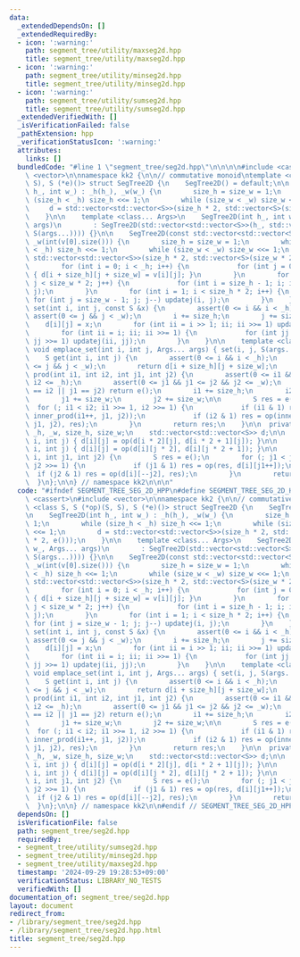 ```yaml
---
data:
  _extendedDependsOn: []
  _extendedRequiredBy:
  - icon: ':warning:'
    path: segment_tree/utility/maxseg2d.hpp
    title: segment_tree/utility/maxseg2d.hpp
  - icon: ':warning:'
    path: segment_tree/utility/minseg2d.hpp
    title: segment_tree/utility/minseg2d.hpp
  - icon: ':warning:'
    path: segment_tree/utility/sumseg2d.hpp
    title: segment_tree/utility/sumseg2d.hpp
  _extendedVerifiedWith: []
  _isVerificationFailed: false
  _pathExtension: hpp
  _verificationStatusIcon: ':warning:'
  attributes:
    links: []
  bundledCode: "#line 1 \"segment_tree/seg2d.hpp\"\n\n\n\n#include <cassert>\n#include\
    \ <vector>\n\nnamespace kk2 {\n\n// commutative monoid\ntemplate <class S, S (*op)(S,\
    \ S), S (*e)()> struct SegTree2D {\n    SegTree2D() = default;\n\n    SegTree2D(int\
    \ h_, int w_) : _h(h_), _w(w_) {\n        size_h = size_w = 1;\n        while\
    \ (size_h < _h) size_h <<= 1;\n        while (size_w < _w) size_w <<= 1;\n   \
    \     d = std::vector<std::vector<S>>(size_h * 2, std::vector<S>(size_w * 2, e()));\n\
    \    }\n\n    template <class... Args>\n    SegTree2D(int h_, int w_, Args...\
    \ args)\n        : SegTree2D(std::vector<std::vector<S>>(h_, std::vector<S>(w_,\
    \ S(args...)))) {}\n\n    SegTree2D(const std::vector<std::vector<S>> &v) : _h(int(v.size())),\
    \ _w(int(v[0].size())) {\n        size_h = size_w = 1;\n        while (size_h\
    \ < _h) size_h <<= 1;\n        while (size_w < _w) size_w <<= 1;\n        d =\
    \ std::vector<std::vector<S>>(size_h * 2, std::vector<S>(size_w * 2, e()));\n\
    \        for (int i = 0; i < _h; i++) {\n            for (int j = 0; j < _w; j++)\
    \ { d[i + size_h][j + size_w] = v[i][j]; }\n        }\n        for (int j = size_w;\
    \ j < size_w * 2; j++) {\n            for (int i = size_h - 1; i; i--) updatei(i,\
    \ j);\n        }\n        for (int i = 1; i < size_h * 2; i++) {\n           \
    \ for (int j = size_w - 1; j; j--) updatej(i, j);\n        }\n    }\n\n    void\
    \ set(int i, int j, const S &x) {\n        assert(0 <= i && i < _h);\n       \
    \ assert(0 <= j && j < _w);\n        i += size_h;\n        j += size_w;\n    \
    \    d[i][j] = x;\n        for (int ii = i >> 1; ii; ii >>= 1) updatei(ii, j);\n\
    \        for (int ii = i; ii; ii >>= 1) {\n            for (int jj = j >> 1; jj;\
    \ jj >>= 1) updatej(ii, jj);\n        }\n    }\n\n    template <class... Args>\
    \ void emplace_set(int i, int j, Args... args) { set(i, j, S(args...)); }\n\n\
    \    S get(int i, int j) {\n        assert(0 <= i && i < _h);\n        assert(0\
    \ <= j && j < _w);\n        return d[i + size_h][j + size_w];\n    }\n\n    S\
    \ prod(int i1, int i2, int j1, int j2) {\n        assert(0 <= i1 && i1 <= i2 &&\
    \ i2 <= _h);\n        assert(0 <= j1 && j1 <= j2 && j2 <= _w);\n        if (i1\
    \ == i2 || j1 == j2) return e();\n        i1 += size_h;\n        i2 += size_h;\n\
    \        j1 += size_w;\n        j2 += size_w;\n\n        S res = e();\n      \
    \  for (; i1 < i2; i1 >>= 1, i2 >>= 1) {\n            if (i1 & 1) res = op(res,\
    \ inner_prod(i1++, j1, j2));\n            if (i2 & 1) res = op(inner_prod(--i2,\
    \ j1, j2), res);\n        }\n        return res;\n    }\n\n  private:\n    int\
    \ _h, _w, size_h, size_w;\n    std::vector<std::vector<S>> d;\n\n    void updatei(int\
    \ i, int j) { d[i][j] = op(d[i * 2][j], d[i * 2 + 1][j]); }\n\n    void updatej(int\
    \ i, int j) { d[i][j] = op(d[i][j * 2], d[i][j * 2 + 1]); }\n\n    S inner_prod(int\
    \ i, int j1, int j2) {\n        S res = e();\n        for (; j1 < j2; j1 >>= 1,\
    \ j2 >>= 1) {\n            if (j1 & 1) res = op(res, d[i][j1++]);\n          \
    \  if (j2 & 1) res = op(d[i][--j2], res);\n        }\n        return res;\n  \
    \  }\n};\n\n} // namespace kk2\n\n\n"
  code: "#ifndef SEGMENT_TREE_SEG_2D_HPP\n#define SEGMENT_TREE_SEG_2D_HPP 1\n\n#include\
    \ <cassert>\n#include <vector>\n\nnamespace kk2 {\n\n// commutative monoid\ntemplate\
    \ <class S, S (*op)(S, S), S (*e)()> struct SegTree2D {\n    SegTree2D() = default;\n\
    \n    SegTree2D(int h_, int w_) : _h(h_), _w(w_) {\n        size_h = size_w =\
    \ 1;\n        while (size_h < _h) size_h <<= 1;\n        while (size_w < _w) size_w\
    \ <<= 1;\n        d = std::vector<std::vector<S>>(size_h * 2, std::vector<S>(size_w\
    \ * 2, e()));\n    }\n\n    template <class... Args>\n    SegTree2D(int h_, int\
    \ w_, Args... args)\n        : SegTree2D(std::vector<std::vector<S>>(h_, std::vector<S>(w_,\
    \ S(args...)))) {}\n\n    SegTree2D(const std::vector<std::vector<S>> &v) : _h(int(v.size())),\
    \ _w(int(v[0].size())) {\n        size_h = size_w = 1;\n        while (size_h\
    \ < _h) size_h <<= 1;\n        while (size_w < _w) size_w <<= 1;\n        d =\
    \ std::vector<std::vector<S>>(size_h * 2, std::vector<S>(size_w * 2, e()));\n\
    \        for (int i = 0; i < _h; i++) {\n            for (int j = 0; j < _w; j++)\
    \ { d[i + size_h][j + size_w] = v[i][j]; }\n        }\n        for (int j = size_w;\
    \ j < size_w * 2; j++) {\n            for (int i = size_h - 1; i; i--) updatei(i,\
    \ j);\n        }\n        for (int i = 1; i < size_h * 2; i++) {\n           \
    \ for (int j = size_w - 1; j; j--) updatej(i, j);\n        }\n    }\n\n    void\
    \ set(int i, int j, const S &x) {\n        assert(0 <= i && i < _h);\n       \
    \ assert(0 <= j && j < _w);\n        i += size_h;\n        j += size_w;\n    \
    \    d[i][j] = x;\n        for (int ii = i >> 1; ii; ii >>= 1) updatei(ii, j);\n\
    \        for (int ii = i; ii; ii >>= 1) {\n            for (int jj = j >> 1; jj;\
    \ jj >>= 1) updatej(ii, jj);\n        }\n    }\n\n    template <class... Args>\
    \ void emplace_set(int i, int j, Args... args) { set(i, j, S(args...)); }\n\n\
    \    S get(int i, int j) {\n        assert(0 <= i && i < _h);\n        assert(0\
    \ <= j && j < _w);\n        return d[i + size_h][j + size_w];\n    }\n\n    S\
    \ prod(int i1, int i2, int j1, int j2) {\n        assert(0 <= i1 && i1 <= i2 &&\
    \ i2 <= _h);\n        assert(0 <= j1 && j1 <= j2 && j2 <= _w);\n        if (i1\
    \ == i2 || j1 == j2) return e();\n        i1 += size_h;\n        i2 += size_h;\n\
    \        j1 += size_w;\n        j2 += size_w;\n\n        S res = e();\n      \
    \  for (; i1 < i2; i1 >>= 1, i2 >>= 1) {\n            if (i1 & 1) res = op(res,\
    \ inner_prod(i1++, j1, j2));\n            if (i2 & 1) res = op(inner_prod(--i2,\
    \ j1, j2), res);\n        }\n        return res;\n    }\n\n  private:\n    int\
    \ _h, _w, size_h, size_w;\n    std::vector<std::vector<S>> d;\n\n    void updatei(int\
    \ i, int j) { d[i][j] = op(d[i * 2][j], d[i * 2 + 1][j]); }\n\n    void updatej(int\
    \ i, int j) { d[i][j] = op(d[i][j * 2], d[i][j * 2 + 1]); }\n\n    S inner_prod(int\
    \ i, int j1, int j2) {\n        S res = e();\n        for (; j1 < j2; j1 >>= 1,\
    \ j2 >>= 1) {\n            if (j1 & 1) res = op(res, d[i][j1++]);\n          \
    \  if (j2 & 1) res = op(d[i][--j2], res);\n        }\n        return res;\n  \
    \  }\n};\n\n} // namespace kk2\n\n#endif // SEGMENT_TREE_SEG_2D_HPP\n"
  dependsOn: []
  isVerificationFile: false
  path: segment_tree/seg2d.hpp
  requiredBy:
  - segment_tree/utility/sumseg2d.hpp
  - segment_tree/utility/minseg2d.hpp
  - segment_tree/utility/maxseg2d.hpp
  timestamp: '2024-09-29 19:28:53+09:00'
  verificationStatus: LIBRARY_NO_TESTS
  verifiedWith: []
documentation_of: segment_tree/seg2d.hpp
layout: document
redirect_from:
- /library/segment_tree/seg2d.hpp
- /library/segment_tree/seg2d.hpp.html
title: segment_tree/seg2d.hpp
---
```

